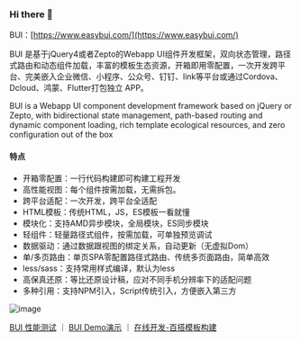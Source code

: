 ### Hi there 👋

BUI：[https://www.easybui.com/](https://www.easybui.com/) 

BUI 是基于jQuery4或者Zepto的Webapp UI组件开发框架，双向状态管理，路径式路由和动态组件加载，丰富的模板生态资源，开箱即用零配置，一次开发跨平台、完美嵌入企业微信、小程序、公众号、钉钉、link等平台或通过Cordova、Dcloud、鸿蒙、Flutter打包独立 APP。

BUI is a Webapp UI component development framework based on jQuery or Zepto, with bidirectional state management, path-based routing and dynamic component loading, rich template ecological resources, and zero configuration out of the box

#### 特点


- 开箱零配置：一行代码构建即可构建工程开发
- 高性能视图：每个组件按需加载，无需拆包。
- 跨平台适配：一次开发，跨平台全适配
- HTML模板：传统HTML，JS，ES模板一看就懂
- 模块化：支持AMD异步模块，全局模块，ES同步模块
- 轻组件：轻量路径式组件，按需加载，可单独预览调试
- 数据驱动：通过数据跟视图的绑定关系，自动更新（无虚拟Dom）
- 单/多页路由：单页SPA零配置路径式路由、传统多页面路由，简单高效
- less/sass：支持常用样式编译，默认为less
- 高保真还原：等比还原设计稿，应对不同手机分辨率下的适配问题
- 多种引用：支持NPM引入，Script传统引入，方便嵌入第三方

![image](https://github.com/imouou/imouou/assets/8435328/35e3e4c5-9f05-4ef4-9a8f-d020f483aac1)

<a href="https://www.easybui.com/bui-test/index.html" target="_blank" title="BUI 性能测试">BUI 性能测试</a> ｜ 
<a href="https://www.easybui.com/demo/" target="_blank" title="BUI Demo演示">BUI Demo演示</a> ｜ 
<a href="https://www.easybui.com/baida/" target="_blank" title="百搭模板在线开发构建">在线开发-百搭模板构建</a>

<!--

<style>
.page-home .section-detail .section-part{margin-bottom:30px;padding:15px 15px 30px 15px;}
.section-detail .section-part-img {height:auto;line-height:inherit;padding:30px 0;}
.section-part .section-part-detail {font-size:16px;}
</style>
<section class="section section-detail">
    <div class="section-content">
        <div>BUI是一个更快的组件开发框架，<br />专注WebApp快速开发，完美嵌入各平台或独立打包。</div>
    </div>
    <h2 class=" wow fadeInUp">八大特点</h2>
    <div class="container" style="margin-bottom:50px;">
         <div class="oui-fluid-space">
            <div class="span3">
                <div class="section-part wow fadeInUpBig" data-wow-delay="0.1s">
                    <div class="section-part-img"><svg xmlns="http://www.w3.org/2000/svg" width="48" height="48" fill="currentColor" class="bi bi-sliders" viewbox="0 0 16 16">
  <path fill-rule="evenodd" d="M11.5 2a1.5 1.5 0 1 0 0 3 1.5 1.5 0 0 0 0-3zM9.05 3a2.5 2.5 0 0 1 4.9 0H16v1h-2.05a2.5 2.5 0 0 1-4.9 0H0V3h9.05zM4.5 7a1.5 1.5 0 1 0 0 3 1.5 1.5 0 0 0 0-3zM2.05 8a2.5 2.5 0 0 1 4.9 0H16v1H6.95a2.5 2.5 0 0 1-4.9 0H0V8h2.05zm9.45 4a1.5 1.5 0 1 0 0 3 1.5 1.5 0 0 0 0-3zm-2.45 1a2.5 2.5 0 0 1 4.9 0H16v1h-2.05a2.5 2.5 0 0 1-4.9 0H0v-1h9.05z"></path>
</svg></div>
                    <div class="section-part-title">开箱零配置</div>
                    <div class="section-part-detail">一行代码构建即可构建工程开发</div>
                </div>
            </div>
            <div class="span3">
                <div class="section-part wow fadeInUpBig" data-wow-delay="0.6s">
                    <div class="section-part-img"><svg xmlns="http://www.w3.org/2000/svg" width="48" height="48" fill="currentColor" class="bi bi-airplane" viewbox="0 0 16 16">
  <path d="M6.428 1.151C6.708.591 7.213 0 8 0s1.292.592 1.572 1.151C9.861 1.73 10 2.431 10 3v3.691l5.17 2.585a1.5 1.5 0 0 1 .83 1.342V12a.5.5 0 0 1-.582.493l-5.507-.918-.375 2.253 1.318 1.318A.5.5 0 0 1 10.5 16h-5a.5.5 0 0 1-.354-.854l1.319-1.318-.376-2.253-5.507.918A.5.5 0 0 1 0 12v-1.382a1.5 1.5 0 0 1 .83-1.342L6 6.691V3c0-.568.14-1.271.428-1.849Zm.894.448C7.111 2.02 7 2.569 7 3v4a.5.5 0 0 1-.276.447l-5.448 2.724a.5.5 0 0 0-.276.447v.792l5.418-.903a.5.5 0 0 1 .575.41l.5 3a.5.5 0 0 1-.14.437L6.708 15h2.586l-.647-.646a.5.5 0 0 1-.14-.436l.5-3a.5.5 0 0 1 .576-.411L15 11.41v-.792a.5.5 0 0 0-.276-.447L9.276 7.447A.5.5 0 0 1 9 7V3c0-.432-.11-.979-.322-1.401C8.458 1.159 8.213 1 8 1c-.213 0-.458.158-.678.599Z"></path>
</svg></div>
                    <div class="section-part-title">高性能视图</div>
                    <div class="section-part-detail">每个组件按需加载，无需拆包。</div>
                </div>
            </div>
<div class="span3">
                <div class="section-part wow fadeInUpBig" data-wow-delay="0.9s">
                    <div class="section-part-img"><svg xmlns="http://www.w3.org/2000/svg" width="48" height="48" fill="currentColor" class="bi bi-phone-flip" viewbox="0 0 16 16">
  <path fill-rule="evenodd" d="M11 1H5a1 1 0 0 0-1 1v6a.5.5 0 0 1-1 0V2a2 2 0 0 1 2-2h6a2 2 0 0 1 2 2v6a.5.5 0 0 1-1 0V2a1 1 0 0 0-1-1Zm1 13a1 1 0 0 1-1 1H5a1 1 0 0 1-1-1v-2a.5.5 0 0 0-1 0v2a2 2 0 0 0 2 2h6a2 2 0 0 0 2-2v-2a.5.5 0 0 0-1 0v2ZM1.713 7.954a.5.5 0 1 0-.419-.908c-.347.16-.654.348-.882.57C.184 7.842 0 8.139 0 8.5c0 .546.408.94.823 1.201.44.278 1.043.51 1.745.696C3.978 10.773 5.898 11 8 11c.099 0 .197 0 .294-.002l-1.148 1.148a.5.5 0 0 0 .708.708l2-2a.5.5 0 0 0 0-.708l-2-2a.5.5 0 1 0-.708.708l1.145 1.144L8 10c-2.04 0-3.87-.221-5.174-.569-.656-.175-1.151-.374-1.47-.575C1.012 8.639 1 8.506 1 8.5c0-.003 0-.059.112-.17.115-.112.31-.242.6-.376Zm12.993-.908a.5.5 0 0 0-.419.908c.292.134.486.264.6.377.113.11.113.166.113.169 0 .003 0 .065-.13.187-.132.122-.352.26-.677.4-.645.28-1.596.523-2.763.687a.5.5 0 0 0 .14.99c1.212-.17 2.26-.43 3.02-.758.38-.164.713-.357.96-.587.246-.229.45-.537.45-.919 0-.362-.184-.66-.412-.883-.228-.223-.535-.411-.882-.571ZM7.5 2a.5.5 0 0 0 0 1h1a.5.5 0 0 0 0-1h-1Z"></path>
</svg></div>
                    <div class="section-part-title">跨平台适配</div>
                    <div class="section-part-detail">一次开发，跨平台全适配</div>
                </div>
            </div>
            <div class="span3">
                <div class="section-part wow fadeInUpBig" data-wow-delay="0.6s">
                    <div class="section-part-img"><svg xmlns="http://www.w3.org/2000/svg" width="48" height="48" fill="currentColor" class="bi bi-grid-1x2" viewbox="0 0 16 16">
  <path d="M6 1H1v14h5V1zm9 0h-5v5h5V1zm0 9v5h-5v-5h5zM0 1a1 1 0 0 1 1-1h5a1 1 0 0 1 1 1v14a1 1 0 0 1-1 1H1a1 1 0 0 1-1-1V1zm9 0a1 1 0 0 1 1-1h5a1 1 0 0 1 1 1v5a1 1 0 0 1-1 1h-5a1 1 0 0 1-1-1V1zm1 8a1 1 0 0 0-1 1v5a1 1 0 0 0 1 1h5a1 1 0 0 0 1-1v-5a1 1 0 0 0-1-1h-5z"></path>
</svg></div>
                    <div class="section-part-title">HTML模板</div>
                    <div class="section-part-detail">传统HTML，JS，ES模板一看就懂</div>
                </div>
            </div>
<div class="span3">
                <div class="section-part wow fadeInUpBig" data-wow-delay="0.6s">
                    <div class="section-part-img"><svg xmlns="http://www.w3.org/2000/svg" width="16" height="16" fill="currentColor" class="bi bi-grid-1x2" viewbox="0 0 16 16">
  <path d="M6 1H1v14h5V1zm9 0h-5v5h5V1zm0 9v5h-5v-5h5zM0 1a1 1 0 0 1 1-1h5a1 1 0 0 1 1 1v14a1 1 0 0 1-1 1H1a1 1 0 0 1-1-1V1zm9 0a1 1 0 0 1 1-1h5a1 1 0 0 1 1 1v5a1 1 0 0 1-1 1h-5a1 1 0 0 1-1-1V1zm1 8a1 1 0 0 0-1 1v5a1 1 0 0 0 1 1h5a1 1 0 0 0 1-1v-5a1 1 0 0 0-1-1h-5z" />
</svg></div>
                    <div class="section-part-title">高保真还原</div>
                    <div class="section-part-detail">等比还原设计稿，应对不同手机分辨率下的适配问题</div>
                </div>
            </div>
            <div class="span3">
                <div class="section-part wow fadeInUpBig" data-wow-delay="0.6s">
                    <div class="section-part-img"><img class="lazy" data-original="static/images/features/icon3.png" alt="" /> </div>
                    <div class="section-part-title">支持传统引用</div>
                    <div class="section-part-detail">支持多种引用方式：NPM、传统Script引入</div>
                </div>
            </div>
        </div>
        <div class="oui-fluid-space">
            <div class="span3">
                <div class="section-part wow fadeInUpBig" data-wow-delay="0.3s">
                    <div class="section-part-img"><svg xmlns="http://www.w3.org/2000/svg" width="48" height="48" fill="currentColor" class="bi bi-bounding-box" viewbox="0 0 16 16">
  <path d="M5 2V0H0v5h2v6H0v5h5v-2h6v2h5v-5h-2V5h2V0h-5v2H5zm6 1v2h2v6h-2v2H5v-2H3V5h2V3h6zm1-2h3v3h-3V1zm3 11v3h-3v-3h3zM4 15H1v-3h3v3zM1 4V1h3v3H1z"></path>
</svg></div>
                    <div class="section-part-title">模块化</div>
                    <div class="section-part-detail">支持AMD异步模块，全局模块，ES同步模块</div>
                </div>
            </div>
            <div class="span3">
                <div class="section-part wow fadeInUpBig" data-wow-delay="0.9s">
                    <div class="section-part-img"><svg xmlns="http://www.w3.org/2000/svg" width="48" height="48" fill="currentColor" class="bi bi-boxes" viewbox="0 0 16 16">
  <path d="M7.752.066a.5.5 0 0 1 .496 0l3.75 2.143a.5.5 0 0 1 .252.434v3.995l3.498 2A.5.5 0 0 1 16 9.07v4.286a.5.5 0 0 1-.252.434l-3.75 2.143a.5.5 0 0 1-.496 0l-3.502-2-3.502 2.001a.5.5 0 0 1-.496 0l-3.75-2.143A.5.5 0 0 1 0 13.357V9.071a.5.5 0 0 1 .252-.434L3.75 6.638V2.643a.5.5 0 0 1 .252-.434L7.752.066ZM4.25 7.504 1.508 9.071l2.742 1.567 2.742-1.567L4.25 7.504ZM7.5 9.933l-2.75 1.571v3.134l2.75-1.571V9.933Zm1 3.134 2.75 1.571v-3.134L8.5 9.933v3.134Zm.508-3.996 2.742 1.567 2.742-1.567-2.742-1.567-2.742 1.567Zm2.242-2.433V3.504L8.5 5.076V8.21l2.75-1.572ZM7.5 8.21V5.076L4.75 3.504v3.134L7.5 8.21ZM5.258 2.643 8 4.21l2.742-1.567L8 1.076 5.258 2.643ZM15 9.933l-2.75 1.571v3.134L15 13.067V9.933ZM3.75 14.638v-3.134L1 9.933v3.134l2.75 1.571Z"></path>
</svg></div>
                    <div class="section-part-title">轻组件</div>
                    <div class="section-part-detail">轻量路径式组件，按需加载，可单独预览调试</div>
                </div>
            </div>
            <div class="span3">
                <div class="section-part wow fadeInUpBig" data-wow-delay="0.6s">
                    <div class="section-part-img"><svg xmlns="http://www.w3.org/2000/svg" width="48" height="48" fill="currentColor" class="bi bi-bezier2" viewbox="0 0 16 16">
  <path fill-rule="evenodd" d="M1 2.5A1.5 1.5 0 0 1 2.5 1h1A1.5 1.5 0 0 1 5 2.5h4.134a1 1 0 1 1 0 1h-2.01c.18.18.34.381.484.605.638.992.892 2.354.892 3.895 0 1.993.257 3.092.713 3.7.356.476.895.721 1.787.784A1.5 1.5 0 0 1 12.5 11h1a1.5 1.5 0 0 1 1.5 1.5v1a1.5 1.5 0 0 1-1.5 1.5h-1a1.5 1.5 0 0 1-1.5-1.5H6.866a1 1 0 1 1 0-1h1.711a2.839 2.839 0 0 1-.165-.2C7.743 11.407 7.5 10.007 7.5 8c0-1.46-.246-2.597-.733-3.355-.39-.605-.952-1-1.767-1.112A1.5 1.5 0 0 1 3.5 5h-1A1.5 1.5 0 0 1 1 3.5v-1zM2.5 2a.5.5 0 0 0-.5.5v1a.5.5 0 0 0 .5.5h1a.5.5 0 0 0 .5-.5v-1a.5.5 0 0 0-.5-.5h-1zm10 10a.5.5 0 0 0-.5.5v1a.5.5 0 0 0 .5.5h1a.5.5 0 0 0 .5-.5v-1a.5.5 0 0 0-.5-.5h-1z"></path>
</svg></div>
                    <div class="section-part-title">数据驱动</div>
                    <div class="section-part-detail">通过数据跟视图的绑定关系，自动更新（无虚拟Dom）</div>
                </div>
            </div>
            <div class="span3">
                <div class="section-part wow fadeInUpBig" data-wow-delay="0.9s">
                    <div class="section-part-img"><svg xmlns="http://www.w3.org/2000/svg" width="48" height="48" fill="currentColor" class="bi bi-arrow-left-right" viewbox="0 0 16 16">
  <path fill-rule="evenodd" d="M1 11.5a.5.5 0 0 0 .5.5h11.793l-3.147 3.146a.5.5 0 0 0 .708.708l4-4a.5.5 0 0 0 0-.708l-4-4a.5.5 0 0 0-.708.708L13.293 11H1.5a.5.5 0 0 0-.5.5zm14-7a.5.5 0 0 1-.5.5H2.707l3.147 3.146a.5.5 0 1 1-.708.708l-4-4a.5.5 0 0 1 0-.708l4-4a.5.5 0 1 1 .708.708L2.707 4H14.5a.5.5 0 0 1 .5.5z"></path>
</svg></div>
                    <div class="section-part-title">单/多页路由</div>
                    <div class="section-part-detail">单页SPA零配置路径式路由、传统多页面路由，简单高效</div>
                </div>
            </div>
         </div>
    </div>
</section>

**imouou/imouou** is a ✨ _special_ ✨ repository because its `README.md` (this file) appears on your GitHub profile.

Here are some ideas to get you started:

- 🔭 I’m currently working on ...
- 🌱 I’m currently learning ...
- 👯 I’m looking to collaborate on ...
- 🤔 I’m looking for help with ...
- 💬 Ask me about ...
- 📫 How to reach me: ...
- 😄 Pronouns: ...
- ⚡ Fun fact: ...
-->
